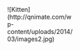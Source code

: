 <div style="width:150px; height:100px">
![Kitten](http://qnimate.com/wp-content/uploads/2014/03/images2.jpg)
</div>
